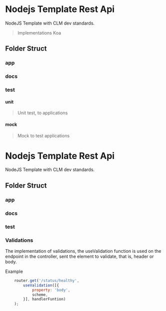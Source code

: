 # Nodejs Template Rest Api

NodeJS Template with CLM dev standards.

> Implementations Koa

## Folder Struct

### app
### docs
### test
#### unit

> Unit test, to applications

#### mock

> Mock to test applications


# Nodejs Template Rest Api

NodeJS Template with CLM dev standards.

## Folder Struct

### app
### docs
### test


### Validations 

The implementation of validations, the useValidation function is used on the endpoint in the controller, sent the element to validate, that is, header or body.

Example

``` js
    router.get('/status/healthy',
        useValidation([{
            property: 'body',
            scheme,
        }], handlerFuntion)
    );
```

